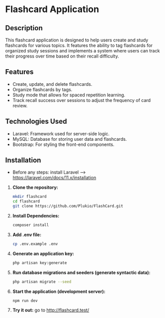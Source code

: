 # Flashcard Application

## Description

This flashcard application is designed to help users create and study flashcards for various topics. It features the ability to tag flashcards for organized study sessions and implements a system where users can track their progress over time based on their recall difficulty.

## Features

- Create, update, and delete flashcards.
- Organize flashcards by tags.
- Study mode that allows for spaced repetition learning.
- Track recall success over sessions to adjust the frequency of card review.

## Technologies Used

- Laravel: Framework used for server-side logic.
- MySQL: Database for storing user data and flashcards.
- Bootstrap: For styling the front-end components.

## Installation
- Before any steps: install Laravel --> https://laravel.com/docs/11.x/installation
1. **Clone the repository:**
   ``` bash
   mkdir flashcard
   cd flashcard
   git clone https://github.com/Plukio/FlashCard.git

2. **Install Dependencies:**
   ``` bash
   composer install


3. **Add .env file:**
   ``` bash
   cp .env.example .env

4. **Generate an application key:**
   ``` bash
   php artisan key:generate

5. **Run database migrations and seeders (generate syntactic data):**
   ``` bash
   php artisan migrate --seed

6. **Start the application (development server):**
   ``` bash
   npm run dev

7. **Try it out:**
   go to http://flashcard.test/


